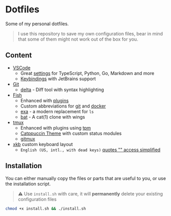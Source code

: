 # Dotfiles
Some of my personal dotfiles.

> I use this repository to save my own configuration files, bear in mind that some of them might not work out of the box for you.

## Content
- [VSCode](./vscode)
  - Great [settings](./vscode/settings.json) for TypeScript, Python, Go, Markdown and more
  - [Keybindings](./vscode/keybindings.json) with JetBrains support
- [Git](./git)
  - [delta](https://github.com/dandavison/delta) - Diff tool with syntax highlighting
- [Fish](./fish)
  - Enhanced with [plugins](./fish/fish_plugins)
  - Custom abbreviations for [git](./fish/abbreviations/git.fish) and [docker](./fish/abbreviations/docker.fish)
  - [exa](https://github.com/ogham/exa) - a modern replacement for `ls`
  - [bat](https://github.com/sharkdp/bat) - A cat(1) clone with wings
- [tmux](./tmux/)
  - Enhanced with plugins using [tpm](https://github.com/tmux-plugins/tpm)
  - [Catppuccin Theme](https://github.com/catppuccin/tmux) with custom status modules
  - [gitmux](https://github.com/arl/gitmux)
- [xkb](./xkb/) custom keyboard layout
  - `English (US, intl., with dead keys)` [quotes "" access simplified](./xkb/us#L128)

## Installation

You can either manually copy the files or parts that are useful to you, or use the installation script.

> ⚠️ Use `install.sh` with care, it will **permanently** delete your existing configuration files

```sh
chmod +x install.sh && ./install.sh
```

